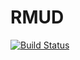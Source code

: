 # RMUD

[![Build Status](https://travis-ci.com/rmud/rmud.svg?branch=master)](https://travis-ci.com/rmud/rmud)

